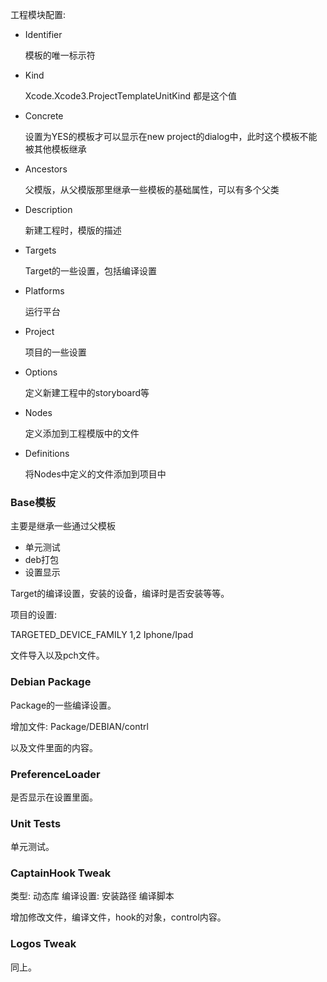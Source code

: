 工程模块配置:

* Identifier 
	
	模板的唯一标示符
* Kind 

	Xcode.Xcode3.ProjectTemplateUnitKind 都是这个值
* Concrete

	设置为YES的模板才可以显示在new project的dialog中，此时这个模板不能被其他模板继承
* Ancestors

	父模版，从父模版那里继承一些模板的基础属性，可以有多个父类
* Description

	新建工程时，模版的描述
* Targets

	Target的一些设置，包括编译设置
* Platforms

	运行平台
* Project

	项目的一些设置
* Options

	定义新建工程中的storyboard等
* Nodes

	定义添加到工程模版中的文件
* Definitions

	将Nodes中定义的文件添加到项目中
	
### Base模板
主要是继承一些通过父模板

* 单元测试
* deb打包
* 设置显示

Target的编译设置，安装的设备，编译时是否安装等等。

项目的设置:

TARGETED_DEVICE_FAMILY 1,2  Iphone/Ipad

文件导入以及pch文件。

### Debian Package
Package的一些编译设置。

增加文件:
Package/DEBIAN/contrl

以及文件里面的内容。

### PreferenceLoader
是否显示在设置里面。

### Unit Tests
单元测试。

### CaptainHook Tweak
类型:
动态库
编译设置:
安装路径
编译脚本

增加修改文件，编译文件，hook的对象，control内容。

### Logos Tweak
同上。
